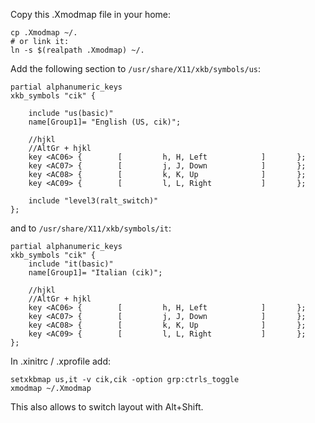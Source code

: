 Copy this .Xmodmap file in your home:

```
cp .Xmodmap ~/.
# or link it:
ln -s $(realpath .Xmodmap) ~/.
```

Add the following section to `/usr/share/X11/xkb/symbols/us`:

```
partial alphanumeric_keys
xkb_symbols "cik" {

    include "us(basic)"
    name[Group1]= "English (US, cik)";

    //hjkl
    //AltGr + hjkl
    key <AC06> {        [         h, H, Left            ]       };
    key <AC07> {        [         j, J, Down            ]       };
    key <AC08> {        [         k, K, Up              ]       };
    key <AC09> {        [         l, L, Right           ]       };

    include "level3(ralt_switch)"
};
```

and to `/usr/share/X11/xkb/symbols/it`:

```
partial alphanumeric_keys
xkb_symbols "cik" {
    include "it(basic)"
    name[Group1]= "Italian (cik)";

    //hjkl
    //AltGr + hjkl
    key <AC06> {        [         h, H, Left            ]       };
    key <AC07> {        [         j, J, Down            ]       };
    key <AC08> {        [         k, K, Up              ]       };
    key <AC09> {        [         l, L, Right           ]       };
};
```

In .xinitrc / .xprofile add:

```
setxkbmap us,it -v cik,cik -option grp:ctrls_toggle
xmodmap ~/.Xmodmap
```

This also allows to switch layout with Alt+Shift.
